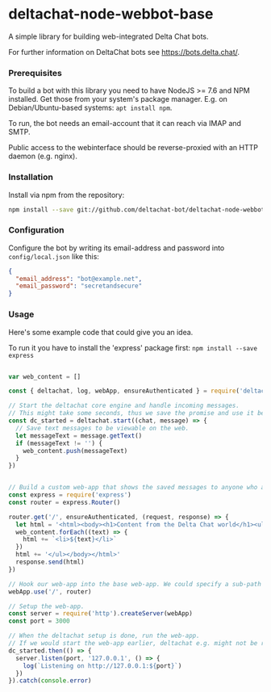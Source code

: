 # deltachat-node-webbot-base

A simple library for building web-integrated Delta Chat bots.

For further information on DeltaChat bots see <https://bots.delta.chat/>.

### Prerequisites

To build a bot with this library you need to have NodeJS >= 7.6 and NPM installed. Get those from your system's package manager. E.g. on Debian/Ubuntu-based systems: `apt install npm`.

To run, the bot needs an email-account that it can reach via IMAP and SMTP.

Public access to the webinterface should be reverse-proxied with an HTTP daemon (e.g. nginx).


### Installation

Install via npm from the repository:

```bash
npm install --save git://github.com/deltachat-bot/deltachat-node-webbot-base
```

### Configuration

Configure the bot by writing its email-address and password into `config/local.json` like this:

```json
{
  "email_address": "bot@example.net",
  "email_password": "secretandsecure"
}
```

### Usage

Here's some example code that could give you an idea.

To run it you have to install the 'express' package first: `npm install --save express`

```javascript

var web_content = []

const { deltachat, log, webApp, ensureAuthenticated } = require('deltachat-node-webbot-base')

// Start the deltachat core engine and handle incoming messages.
// This might take some seconds, thus we save the promise and use it below.
const dc_started = deltachat.start((chat, message) => {
  // Save text messages to be viewable on the web.
  let messageText = message.getText()
  if (messageText != '') {
    web_content.push(messageText)
  }
})


// Build a custom web-app that shows the saved messages to anyone who authenticated with Delta Chat.
const express = require('express')
const router = express.Router()                                                                                                                                                                

router.get('/', ensureAuthenticated, (request, response) => {
  let html = '<html><body><h1>Content from the Delta Chat world</h1><ul>'
  web_content.forEach((text) => {
    html += `<li>${text}</li>`
  })
  html += '</ul></body></html>'
  response.send(html)
})

// Hook our web-app into the base web-app. We could specify a sub-path here.
webApp.use('/', router)

// Setup the web-app.
const server = require('http').createServer(webApp)
const port = 3000

// When the deltachat setup is done, run the web-app.
// If we would start the web-app earlier, deltachat e.g. might not be ready yet to generate QR-codes.
dc_started.then(() => {
  server.listen(port, '127.0.0.1', () => {
    log(`Listening on http://127.0.0.1:${port}`)
  })
}).catch(console.error)
```
